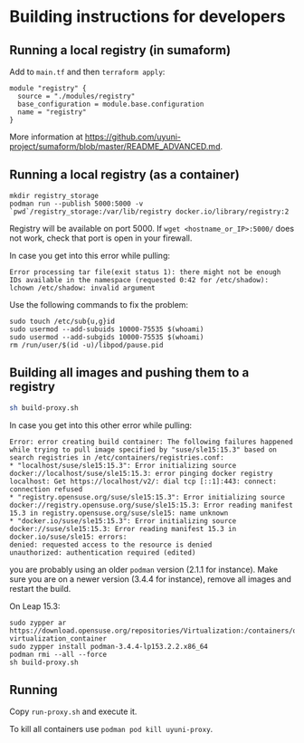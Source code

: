 # Building instructions for developers

## Running a local registry (in sumaform)

Add to `main.tf` and then `terraform apply`:

```hcl
module "registry" {
  source = "./modules/registry"
  base_configuration = module.base.configuration
  name = "registry"
}
```

More information at https://github.com/uyuni-project/sumaform/blob/master/README_ADVANCED.md.


## Running a local registry (as a container)

```
mkdir registry_storage
podman run --publish 5000:5000 -v `pwd`/registry_storage:/var/lib/registry docker.io/library/registry:2
```

Registry will be available on port 5000. If `wget <hostname_or_IP>:5000/` does not work, check that port is open in your firewall.

In case you get into this error while pulling:
```
Error processing tar file(exit status 1): there might not be enough IDs available in the namespace (requested 0:42 for /etc/shadow): lchown /etc/shadow: invalid argument
```

Use the following commands to fix the problem:
```
sudo touch /etc/sub{u,g}id
sudo usermod --add-subuids 10000-75535 $(whoami)
sudo usermod --add-subgids 10000-75535 $(whoami)
rm /run/user/$(id -u)/libpod/pause.pid
```


## Building all images and pushing them to a registry

```sh
sh build-proxy.sh
```

In case you get into this other error while pulling:
```
Error: error creating build container: The following failures happened while trying to pull image specified by "suse/sle15:15.3" based on search registries in /etc/containers/registries.conf:
* "localhost/suse/sle15:15.3": Error initializing source docker://localhost/suse/sle15:15.3: error pinging docker registry localhost: Get https://localhost/v2/: dial tcp [::1]:443: connect: connection refused
* "registry.opensuse.org/suse/sle15:15.3": Error initializing source docker://registry.opensuse.org/suse/sle15:15.3: Error reading manifest 15.3 in registry.opensuse.org/suse/sle15: name unknown
* "docker.io/suse/sle15:15.3": Error initializing source docker://suse/sle15:15.3: Error reading manifest 15.3 in docker.io/suse/sle15: errors:
denied: requested access to the resource is denied
unauthorized: authentication required (edited)
```

you are probably using an older `podman` version (2.1.1 for instance). Make sure you are on a newer version (3.4.4 for instance), remove all images and restart the build.

On Leap 15.3:
```
sudo zypper ar https://download.opensuse.org/repositories/Virtualization:/containers/openSUSE_Leap_15.3/ virtualization_container
sudo zypper install podman-3.4.4-lp153.2.2.x86_64
podman rmi --all --force
sh build-proxy.sh
```

## Running

Copy `run-proxy.sh` and execute it.

To kill all containers use `podman pod kill uyuni-proxy`.
